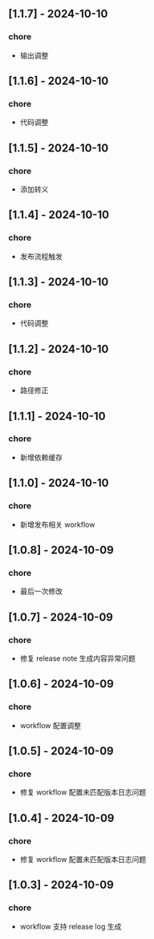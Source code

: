 ## [1.1.7] - 2024-10-10
### chore
- 输出调整
## [1.1.6] - 2024-10-10
### chore
- 代码调整
## [1.1.5] - 2024-10-10
### chore
- 添加转义
## [1.1.4] - 2024-10-10
### chore
- 发布流程触发
## [1.1.3] - 2024-10-10
### chore
- 代码调整
## [1.1.2] - 2024-10-10
### chore
- 路径修正
## [1.1.1] - 2024-10-10
### chore
- 新增依赖缓存
## [1.1.0] - 2024-10-10
### chore
- 新增发布相关 workflow
## [1.0.8] - 2024-10-09
### chore
- 最后一次修改
## [1.0.7] - 2024-10-09
### chore
- 修复 release note 生成内容异常问题
## [1.0.6] - 2024-10-09
### chore
- workflow 配置调整
## [1.0.5] - 2024-10-09
### chore
- 修复 workflow 配置未匹配版本日志问题
## [1.0.4] - 2024-10-09
### chore
- 修复 workflow 配置未匹配版本日志问题
## [1.0.3] - 2024-10-09
### chore
- workflow 支持 release log 生成